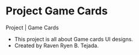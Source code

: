 # Project Game Cards
Project | Game Cards
- This project is all about Game cards UI designs.
- Created by Raven Ryen B. Tejada.
